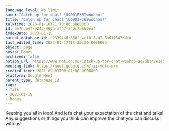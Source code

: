 ```yaml
---
language_level: No limit
name: "Catch up for chat! \U0001F389woohoo!"
title: "Catch up for chat! \U0001F389woohoo!"
talktime: 2023-01-18T21:10:00.0000000
id: ae7dba47-e245-460c-af47-54bc7a886eaf
indexDate: 2023-01-18
parent_database_id: e9339446-880f-4ef0-8ad7-8ad1f507dded
last_edited_time: 2023-01-17T14:26:00.0000000
object: page
hosts: Bones
archived: false
notion_url: https://www.notion.so/Catch-up-for-chat-woohoo-ae7dba47e245460caf4754bc7a886eaf
meeting_link: https://meet.google.com/jii-vdfc-nre
created_time: 2021-09-03T00:07:00.0000000
platform: Google Meet
parent_type: database_id
tags:
- Talk
- 2023-01-18
- Bones
---
```


Keeping you all in loop! And let’s chat your expectation of the chat and talks!
Any suggestions or things you think can improve the chat you can discuss with us!





